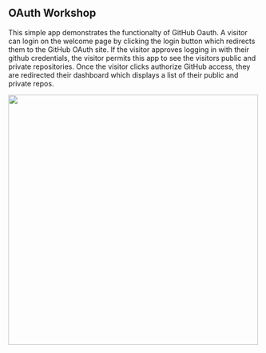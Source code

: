 ## OAuth Workshop
This simple app demonstrates the functionalty of GitHub Oauth.  A visitor can login on the welcome page by clicking the login button which redirects them to the GitHub OAuth site.  If the visitor approves logging in with their github credentials, the visitor permits this app to see the visitors public and private repositories.  Once the visitor clicks authorize GitHub access, they are redirected their dashboard which displays a list of their public and private repos.

<img src = “readme_images/oauth_demo_video.mov” width = 500> 
